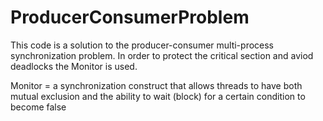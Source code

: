 # ProducerConsumerProblem

This code is a solution to the producer-consumer multi-process synchronization problem. 
In order to protect the critical section and aviod deadlocks the Monitor is used.

Monitor = a synchronization construct that allows threads to have both 
mutual exclusion and the ability to wait (block) for a certain condition to become false
